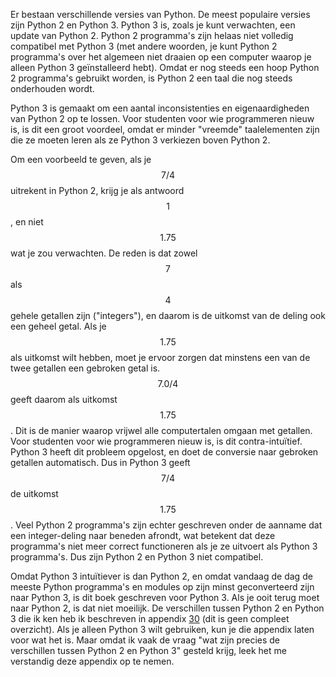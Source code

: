 Er bestaan verschillende versies van Python. De meest populaire versies
zijn Python 2 en Python 3. Python 3 is, zoals je kunt verwachten, een
update van Python 2. Python 2 programma's zijn helaas niet volledig
compatibel met Python 3 (met andere woorden, je kunt Python 2
programma's over het algemeen niet draaien op een computer waarop je
alleen Python 3 geïnstalleerd hebt). Omdat er nog steeds een hoop Python
2 programma's gebruikt worden, is Python 2 een taal die nog steeds
onderhouden wordt.

Python 3 is gemaakt om een aantal inconsistenties en eigenaardigheden
van Python 2 op te lossen. Voor studenten voor wie programmeren nieuw
is, is dit een groot voordeel, omdat er minder "vreemde" taalelementen
zijn die ze moeten leren als ze Python 3 verkiezen boven Python 2.

Om een voorbeeld te geven, als je $$7/4$$ uitrekent in Python 2, krijg je
als antwoord $$1$$, en niet $$1.75$$ wat je zou verwachten. De reden is dat
zowel $$7$$ als $$4$$ gehele getallen zijn ("integers"), en daarom is de
uitkomst van de deling ook een geheel getal. Als je $$1.75$$ als uitkomst
wilt hebben, moet je ervoor zorgen dat minstens een van de twee getallen
een gebroken getal is. $$7.0/4$$ geeft daarom als uitkomst $$1.75$$. Dit is
de manier waarop vrijwel alle computertalen omgaan met getallen. Voor
studenten voor wie programmeren nieuw is, is dit contra-intuïtief.
Python 3 heeft dit probleem opgelost, en doet de conversie naar gebroken
getallen automatisch. Dus in Python 3 geeft $$7/4$$ de uitkomst $$1.75$$.
Veel Python 2 programma's zijn echter geschreven onder de aanname dat
een integer-deling naar beneden afrondt, wat betekent dat deze
programma's niet meer correct functioneren als je ze uitvoert als Python
3 programma's. Dus zijn Python 2 en Python 3 niet compatibel.

Omdat Python 3 intuïtiever is dan Python 2, en omdat vandaag de dag de
meeste Python programma's en modules op zijn minst geconverteerd zijn
naar Python 3, is dit boek geschreven voor Python 3. Als je ooit terug
moet naar Python 2, is dat niet moeilijk. De verschillen tussen Python 2
en Python 3 die ik ken heb ik beschreven in appendix
<a href="#ch:python2" data-reference-type="ref" data-reference="ch:python2">30</a>
(dit is geen compleet overzicht). Als je alleen Python 3 wilt gebruiken,
kun je die appendix laten voor wat het is. Maar omdat ik vaak de vraag
"wat zijn precies de verschillen tussen Python 2 en Python 3" gesteld
krijg, leek het me verstandig deze appendix op te nemen.
